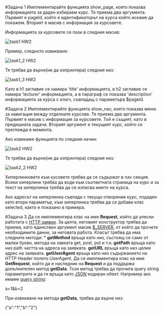 #Задача 1
Имплементирайте функцията show_page, която показва информацията за даден избираем курс. Тя приема два аргумента. Първият е pageId, който е идентификаторът на курса който искаме да покажем. Вторият е масив с информация за курсовете.

Информацията за курсовете се пази в следния масив:

![task1 HW2](https://cloud.githubusercontent.com/assets/8988578/19660965/8e469862-9a3a-11e6-8660-6707de5bd05f.png)

Пример, следното извикване:

![task1_2 HW2](https://cloud.githubusercontent.com/assets/8988578/19661109/1661e2e2-9a3b-11e6-89f2-fd8eecc04cf6.png)

Тя трябва да върне(не да изпринтира) следния низ:

![task1_3 HW2](https://cloud.githubusercontent.com/assets/8988578/19661110/167122ac-9a3b-11e6-9292-ebe2ad9de5e2.png)

Като в h1 заглавие се намира 'title' информацията, в h2 заглавие се намира 'lecturer' информацията, а в параграф се показва 'description' информацията за курса с ключ, съвпадащ с параметъра $pageId.

#Задача 2
Имплементирайте функцията show_nav, която показва меню за навигация между отделните курсове. Тя приема два аргумента. Първият е масив с информация за курсовете. Той е същият, като в предишната задача. Вторият аргумент е текущият курс, който се преглежда в момента.

Ако извикаме функцията по следния начин:

![task2 HW2](https://cloud.githubusercontent.com/assets/8988578/19661240/a5ea8edc-9a3b-11e6-805b-028d2ee175d6.png)

Тя трябва да върне(не да изпринтира) следния низ:

![task2_2 HW2](https://cloud.githubusercontent.com/assets/8988578/19661241/a5ec607c-9a3b-11e6-9f1c-55518a8f949b.png)

Хиперлинковете към кусовете трябва да се съдържат в nav секция. Всеки хиперлинк трябва да води към съответната страница на курс и за текст на хиперлинка трябва да се изписва името на курса.

Ако адресът на хиперлинка съвпада с текущо отворения курс, подаден като втори параметър, към хиперлинка трябва да се добави клас selected, както е показано в примера.

#Задача 3
Да се имплементира клас на име **Request**, който да улесни работата с [HTTP заявки](https://www.w3.org/Protocols/rfc2616/rfc2616-sec5.html). За целта, неговият конструктор трябва да приема, като единствен аргумент масив [$_SERVER](http://php.net/manual/en/reserved.variables.server.php), от който да прочете необходимите данни, за неговата работа. Класът трябва да има следните методи:
    * __getMethod__ връща като низ, състоящ се само от малки букви, метода на завката get, post, put и т.н.
    **getPath** връща като низ path частта на адреса на заявката.
    **getURL** връща като низ целия адрес на заявката.
    **getUserAgent** връща като низ съдържанието на HTTP Header полето UserAgent.
Да се имплементира клас на име **GetRequest**, който да е наследник на **Request** и да поддържа допълнителен метод **getData**. Този метод трябва да прочита query string параметрите и да ги връща като [JSON](http://www.json.org/) кодиран обект. Например ако имаме [query string](https://en.wikipedia.org/wiki/Query_string):

а=1&b=2

При извикване на метода **getData**, трябва да върне низ:

{"a":"1","b":"2"}
